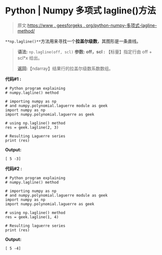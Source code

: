 # Python | Numpy 多项式 lagline()方法

> 原文:[https://www . geesforgeks . org/python-numpy-多项式-lagline-method/](https://www.geeksforgeeks.org/python-numpy-polynomial-lagline-method/)

`**np.lagline()**`方法用来寻找一个**拉盖尔级数**，其图形是一条直线。

> **语法:** `np.lagline(off, scl)`
> **参数:**
> **off，scl :** 【标量】指定行由 off + scl*x 给出。
> 
> **返回:**【ndarray】结果行的拉盖尔级数系数数组。

**代码#1 :**

```
# Python program explaining 
# numpy.lagline() method  

# importing numpy as np   
# and numpy.polynomial.laguerre module as geek  
import numpy as np  
import numpy.polynomial.laguerre as geek 

# using np.lagline() method  
res = geek.lagline(2, 3)  

# Resulting Laguerre series 
print (res)  
```

**Output:**

```
[ 5 -3]

```

**代码#2 :**

```
# Python program explaining 
# numpy.lagline() method  

# importing numpy as np   
# and numpy.polynomial.laguerre module as geek  
import numpy as np  
import numpy.polynomial.laguerre as geek 

# using np.lagline() method  
res = geek.lagline(1, 4)  

# Resulting laguerre series 
print (res)
```

**Output:**

```
[ 5 -4]

```